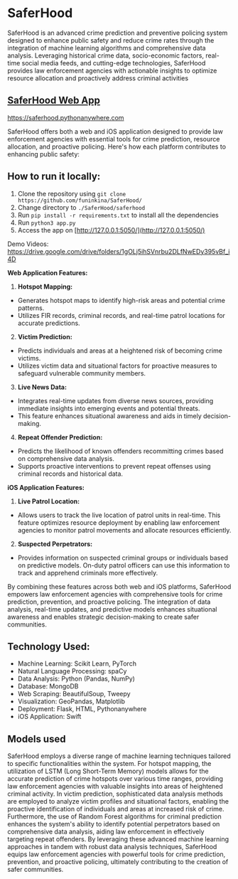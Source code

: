# SaferHood

SaferHood is an advanced crime prediction and preventive policing system designed to enhance public safety and reduce crime rates through the integration of machine learning algorithms and comprehensive data analysis. Leveraging historical crime data, socio-economic factors, real-time social media feeds, and cutting-edge technologies, SaferHood provides law enforcement agencies with actionable insights to optimize resource allocation and proactively address criminal activities

## [SaferHood Web App](https://saferhood.pythonanywhere.com)

https://saferhood.pythonanywhere.com

SaferHood offers both a web and iOS application designed to provide law enforcement agencies with essential tools for crime prediction, resource allocation, and proactive policing. Here's how each platform contributes to enhancing public safety:

## How to run it locally:
1. Clone the repository using `git clone https://github.com/funinkina/SaferHood/`
2. Change directory to `./SaferHood/saferhood`
1. Run `pip install -r requirements.txt` to install all the dependencies
1. Run `python3 app.py`
1. Access the app on [http://127.0.0.1:5050/](http://127.0.0.1:5050/)

Demo Videos:
https://drive.google.com/drive/folders/1gOLj5ihSVnrbu2DLfNwEDy395vBf_i4D

**Web Application Features:**

1.  **Hotspot Mapping:**
- Generates hotspot maps to identify high-risk areas and potential crime patterns.
- Utilizes FIR records, criminal records, and real-time patrol locations for accurate predictions.
2.  **Victim Prediction:**
- Predicts individuals and areas at a heightened risk of becoming crime victims.
- Utilizes victim data and situational factors for proactive measures to safeguard vulnerable community members.
3.  **Live News Data:**
- Integrates real-time updates from diverse news sources, providing immediate insights into emerging events and potential threats. 
- This feature enhances situational awareness and aids in timely decision-making.
4.  **Repeat Offender Prediction:**
- Predicts the likelihood of known offenders recommitting crimes based on comprehensive data analysis.
- Supports proactive interventions to prevent repeat offenses using criminal records and historical data.

**iOS Application Features:**

1.  **Live Patrol Location:**
- Allows users to track the live location of patrol units in real-time. This feature optimizes resource deployment by enabling law enforcement agencies to monitor patrol movements and allocate resources efficiently.
2.  **Suspected Perpetrators:**
- Provides information on suspected criminal groups or individuals based on predictive models. On-duty patrol officers can use this information to track and apprehend criminals more effectively.

By combining these features across both web and iOS platforms, SaferHood empowers law enforcement agencies with comprehensive tools for crime prediction, prevention, and proactive policing. The integration of data analysis, real-time updates, and predictive models enhances situational awareness and enables strategic decision-making to create safer communities.


## **Technology Used:**

-   Machine Learning: Scikit Learn, PyTorch
-   Natural Language Processing: spaCy
-   Data Analysis: Python (Pandas, NumPy)
-   Database: MongoDB
-   Web Scraping: BeautifulSoup, Tweepy
-   Visualization: GeoPandas, Matplotlib
-   Deployment: Flask, HTML, Pythonanywhere
-   iOS Application: Swift

## Models used

SaferHood employs a diverse range of machine learning techniques tailored to specific functionalities within the system. For hotspot mapping, the utilization of LSTM (Long Short-Term Memory) models allows for the accurate prediction of crime hotspots over various time ranges, providing law enforcement agencies with valuable insights into areas of heightened criminal activity. In victim prediction, sophisticated data analysis methods are employed to analyze victim profiles and situational factors, enabling the proactive identification of individuals and areas at increased risk of crime. Furthermore, the use of Random Forest algorithms for criminal prediction enhances the system's ability to identify potential perpetrators based on comprehensive data analysis, aiding law enforcement in effectively targeting repeat offenders. By leveraging these advanced machine learning approaches in tandem with robust data analysis techniques, SaferHood equips law enforcement agencies with powerful tools for crime prediction, prevention, and proactive policing, ultimately contributing to the creation of safer communities.
